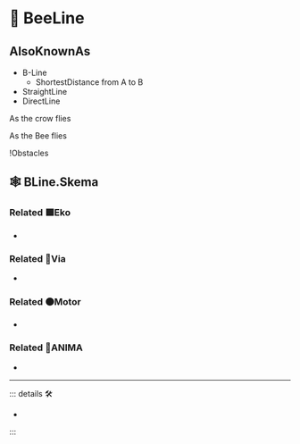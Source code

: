 # 🔻 <via>BeeLine</via>

## AlsoKnownAs

- B-Line
    - ShortestDistance from A to B
- StraightLine
- DirectLine

As the crow flies

As the Bee flies

!Obstacles

## 🕸 BLine.Skema

### Related 🟩<ekos>Eko</ekos>

-

### Related 🔻<via>Via</via>

-

### Related 🟠<motor>Motor</motor>

-

### Related 💜<anima>ANIMA</anima>

-

---

<!-- =================================================== -->
<!-- =================================================== -->
<!-- =================================================== -->
<!-- =================================================== -->
<!-- =================================================== -->
::: details 🛠

-

:::
